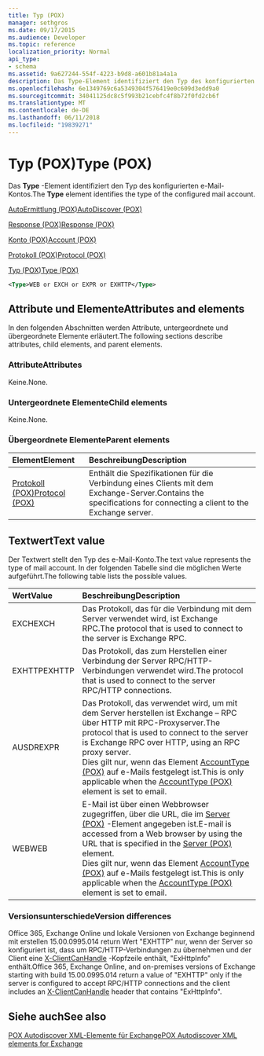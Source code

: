 ```yaml
---
title: Typ (POX)
manager: sethgros
ms.date: 09/17/2015
ms.audience: Developer
ms.topic: reference
localization_priority: Normal
api_type:
- schema
ms.assetid: 9a627244-554f-4223-b9d8-a601b81a4a1a
description: Das Type-Element identifiziert den Typ des konfigurierten e-Mail-Kontos.
ms.openlocfilehash: 6e1349769c6a5349304f576419e0c609d3edd9a0
ms.sourcegitcommit: 34041125dc8c5f993b21cebfc4f8b72f0fd2cb6f
ms.translationtype: MT
ms.contentlocale: de-DE
ms.lasthandoff: 06/11/2018
ms.locfileid: "19839271"
---
```

# <a name="type-pox"></a><span data-ttu-id="dc613-103">Typ (POX)</span><span class="sxs-lookup"><span data-stu-id="dc613-103">Type (POX)</span></span>

<span data-ttu-id="dc613-104">Das **Type** -Element identifiziert den Typ des konfigurierten e-Mail-Kontos.</span><span class="sxs-lookup"><span data-stu-id="dc613-104">The **Type** element identifies the type of the configured mail account.</span></span> 
  
[<span data-ttu-id="dc613-105">AutoErmittlung (POX)</span><span class="sxs-lookup"><span data-stu-id="dc613-105">AutoDiscover (POX)</span></span>](autodiscover-pox.md)
  
[<span data-ttu-id="dc613-106">Response (POX)</span><span class="sxs-lookup"><span data-stu-id="dc613-106">Response (POX)</span></span>](response-pox.md)
  
[<span data-ttu-id="dc613-107">Konto (POX)</span><span class="sxs-lookup"><span data-stu-id="dc613-107">Account (POX)</span></span>](account-pox.md)
  
[<span data-ttu-id="dc613-108">Protokoll (POX)</span><span class="sxs-lookup"><span data-stu-id="dc613-108">Protocol (POX)</span></span>](protocol-pox.md)
  
[<span data-ttu-id="dc613-109">Typ (POX)</span><span class="sxs-lookup"><span data-stu-id="dc613-109">Type (POX)</span></span>](type-pox.md)
  
```XML
<Type>WEB or EXCH or EXPR or EXHTTP</Type>
```

## <a name="attributes-and-elements"></a><span data-ttu-id="dc613-110">Attribute und Elemente</span><span class="sxs-lookup"><span data-stu-id="dc613-110">Attributes and elements</span></span>

<span data-ttu-id="dc613-111">In den folgenden Abschnitten werden Attribute, untergeordnete und übergeordnete Elemente erläutert.</span><span class="sxs-lookup"><span data-stu-id="dc613-111">The following sections describe attributes, child elements, and parent elements.</span></span>
  
### <a name="attributes"></a><span data-ttu-id="dc613-112">Attribute</span><span class="sxs-lookup"><span data-stu-id="dc613-112">Attributes</span></span>

<span data-ttu-id="dc613-113">Keine.</span><span class="sxs-lookup"><span data-stu-id="dc613-113">None.</span></span>
  
### <a name="child-elements"></a><span data-ttu-id="dc613-114">Untergeordnete Elemente</span><span class="sxs-lookup"><span data-stu-id="dc613-114">Child elements</span></span>

<span data-ttu-id="dc613-115">Keine.</span><span class="sxs-lookup"><span data-stu-id="dc613-115">None.</span></span>
  
### <a name="parent-elements"></a><span data-ttu-id="dc613-116">Übergeordnete Elemente</span><span class="sxs-lookup"><span data-stu-id="dc613-116">Parent elements</span></span>

|<span data-ttu-id="dc613-117">**Element**</span><span class="sxs-lookup"><span data-stu-id="dc613-117">**Element**</span></span>|<span data-ttu-id="dc613-118">**Beschreibung**</span><span class="sxs-lookup"><span data-stu-id="dc613-118">**Description**</span></span>|
|:-----|:-----|
|[<span data-ttu-id="dc613-119">Protokoll (POX)</span><span class="sxs-lookup"><span data-stu-id="dc613-119">Protocol (POX)</span></span>](protocol-pox.md) <br/> |<span data-ttu-id="dc613-120">Enthält die Spezifikationen für die Verbindung eines Clients mit dem Exchange-Server.</span><span class="sxs-lookup"><span data-stu-id="dc613-120">Contains the specifications for connecting a client to the Exchange server.</span></span>  <br/> |
   
## <a name="text-value"></a><span data-ttu-id="dc613-121">Textwert</span><span class="sxs-lookup"><span data-stu-id="dc613-121">Text value</span></span>

<span data-ttu-id="dc613-122">Der Textwert stellt den Typ des e-Mail-Konto.</span><span class="sxs-lookup"><span data-stu-id="dc613-122">The text value represents the type of mail account.</span></span> <span data-ttu-id="dc613-123">In der folgenden Tabelle sind die möglichen Werte aufgeführt.</span><span class="sxs-lookup"><span data-stu-id="dc613-123">The following table lists the possible values.</span></span>
  
|<span data-ttu-id="dc613-124">**Wert**</span><span class="sxs-lookup"><span data-stu-id="dc613-124">**Value**</span></span>|<span data-ttu-id="dc613-125">**Beschreibung**</span><span class="sxs-lookup"><span data-stu-id="dc613-125">**Description**</span></span>|
|:-----|:-----|
|<span data-ttu-id="dc613-126">EXCH</span><span class="sxs-lookup"><span data-stu-id="dc613-126">EXCH</span></span>  <br/> |<span data-ttu-id="dc613-127">Das Protokoll, das für die Verbindung mit dem Server verwendet wird, ist Exchange RPC.</span><span class="sxs-lookup"><span data-stu-id="dc613-127">The protocol that is used to connect to the server is Exchange RPC.</span></span>  <br/> |
|<span data-ttu-id="dc613-128">EXHTTP</span><span class="sxs-lookup"><span data-stu-id="dc613-128">EXHTTP</span></span>  <br/> |<span data-ttu-id="dc613-129">Das Protokoll, das zum Herstellen einer Verbindung der Server RPC/HTTP-Verbindungen verwendet wird.</span><span class="sxs-lookup"><span data-stu-id="dc613-129">The protocol that is used to connect to the server RPC/HTTP connections.</span></span>  <br/> |
|<span data-ttu-id="dc613-130">AUSDR</span><span class="sxs-lookup"><span data-stu-id="dc613-130">EXPR</span></span>  <br/> |<span data-ttu-id="dc613-131">Das Protokoll, das verwendet wird, um mit dem Server herstellen ist Exchange – RPC über HTTP mit RPC-Proxyserver.</span><span class="sxs-lookup"><span data-stu-id="dc613-131">The protocol that is used to connect to the server is Exchange RPC over HTTP, using an RPC proxy server.</span></span>  <br/> <span data-ttu-id="dc613-132">Dies gilt nur, wenn das Element [AccountType (POX)](accounttype-pox.md) auf e-Mails festgelegt ist.</span><span class="sxs-lookup"><span data-stu-id="dc613-132">This is only applicable when the [AccountType (POX)](accounttype-pox.md) element is set to email.</span></span>  <br/> |
|<span data-ttu-id="dc613-133">WEB</span><span class="sxs-lookup"><span data-stu-id="dc613-133">WEB</span></span>  <br/> |<span data-ttu-id="dc613-134">E-Mail ist über einen Webbrowser zugegriffen, über die URL, die im [Server (POX)](server-pox.md) -Element angegeben ist.</span><span class="sxs-lookup"><span data-stu-id="dc613-134">E-mail is accessed from a Web browser by using the URL that is specified in the [Server (POX)](server-pox.md) element.</span></span>  <br/> <span data-ttu-id="dc613-135">Dies gilt nur, wenn das Element [AccountType (POX)](accounttype-pox.md) auf e-Mails festgelegt ist.</span><span class="sxs-lookup"><span data-stu-id="dc613-135">This is only applicable when the [AccountType (POX)](accounttype-pox.md) element is set to email.</span></span>  <br/> |
   
### <a name="version-differences"></a><span data-ttu-id="dc613-136">Versionsunterschiede</span><span class="sxs-lookup"><span data-stu-id="dc613-136">Version differences</span></span>

<span data-ttu-id="dc613-137">Office 365, Exchange Online und lokale Versionen von Exchange beginnend mit erstellen 15.00.0995.014 return Wert "EXHTTP" nur, wenn der Server so konfiguriert ist, dass um RPC/HTTP-Verbindungen zu übernehmen und der Client eine [X-ClientCanHandle](pox-autodiscover-request-for-exchange.md) -Kopfzeile enthält, "ExHttpInfo" enthält.</span><span class="sxs-lookup"><span data-stu-id="dc613-137">Office 365, Exchange Online, and on-premises versions of Exchange starting with build 15.00.0995.014 return a value of "EXHTTP" only if the server is configured to accept RPC/HTTP connections and the client includes an [X-ClientCanHandle](pox-autodiscover-request-for-exchange.md) header that contains "ExHttpInfo".</span></span> 
  
## <a name="see-also"></a><span data-ttu-id="dc613-138">Siehe auch</span><span class="sxs-lookup"><span data-stu-id="dc613-138">See also</span></span>



[<span data-ttu-id="dc613-139">POX Autodiscover XML-Elemente für Exchange</span><span class="sxs-lookup"><span data-stu-id="dc613-139">POX Autodiscover XML elements for Exchange</span></span>](pox-autodiscover-xml-elements-for-exchange.md)

